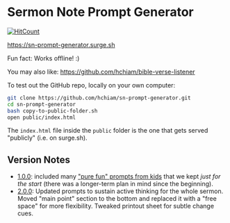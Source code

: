 # Sermon Note Prompt Generator

[![HitCount](http://hits.dwyl.com/hchiam/sn-prompt-generator.svg)](http://hits.dwyl.com/hchiam/sn-prompt-generator)

<https://sn-prompt-generator.surge.sh>

Fun fact: Works offline! :)

You may also like: <https://github.com/hchiam/bible-verse-listener>

To test out the GitHub repo, locally on your own computer:

```bash
git clone https://github.com/hchiam/sn-prompt-generator.git
cd sn-prompt-generator
bash copy-to-public-folder.sh
open public/index.html
```

The `index.html` file inside the `public` folder is the one that gets served "publicly" (i.e. on surge.sh).

## Version Notes

- [1.0.0](https://github.com/hchiam/sn-prompt-generator/tree/3cf92d7e4c7dedd926cf7496e7ae8c14e0a9b2e8): included many ["pure fun" prompts from kids](https://github.com/hchiam/sn-prompt-generator/blob/3cf92d7e4c7dedd926cf7496e7ae8c14e0a9b2e8/script.js#L150) that we kept _just for the start_ (there was a longer-term plan in mind since the beginning).
- [2.0.0](https://github.com/hchiam/sn-prompt-generator/releases/tag/2.0.0): Updated prompts to sustain active thinking for the whole sermon. Moved "main point" section to the bottom and replaced it with a "free space" for more flexibility. Tweaked printout sheet for subtle change cues.
